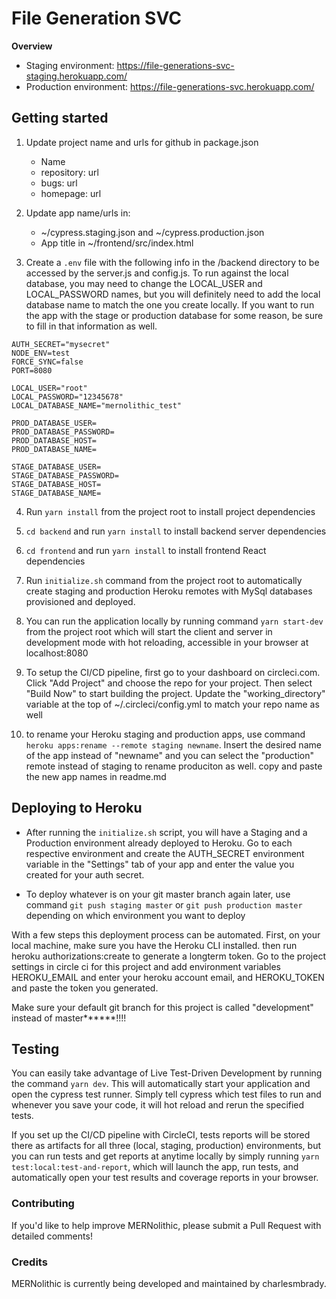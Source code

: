 # File Generation SVC

**Overview**

- Staging environment: https://file-generations-svc-staging.herokuapp.com/
- Production environment: https://file-generations-svc.herokuapp.com/

## Getting started

1. Update project name and urls for github in package.json

   - Name
   - repository: url
   - bugs: url
   - homepage: url

2. Update app name/urls in:

   - ~/cypress.staging.json and ~/cypress.production.json
   - App title in ~/frontend/src/index.html

3. Create a `.env` file with the following info in the /backend directory to be accessed by the server.js and config.js. To run against the local database, you may need to change the LOCAL_USER and LOCAL_PASSWORD names, but you will definitely need to add the local database name to match the one you create locally. If you want to run the app with the stage or production database for some reason, be sure to fill in that information as well.

```
AUTH_SECRET="mysecret"
NODE_ENV=test
FORCE_SYNC=false
PORT=8080

LOCAL_USER="root"
LOCAL_PASSWORD="12345678"
LOCAL_DATABASE_NAME="mernolithic_test"

PROD_DATABASE_USER=
PROD_DATABASE_PASSWORD=
PROD_DATABASE_HOST=
PROD_DATABASE_NAME=

STAGE_DATABASE_USER=
STAGE_DATABASE_PASSWORD=
STAGE_DATABASE_HOST=
STAGE_DATABASE_NAME=
```

4. Run `yarn install` from the project root to install project dependencies

5. `cd backend` and run `yarn install` to install backend server dependencies

6. `cd frontend` and run `yarn install` to install frontend React dependencies

7. Run `initialize.sh` command from the project root to automatically create staging and production Heroku remotes with MySql databases provisioned and deployed.

8. You can run the application locally by running command `yarn start-dev` from the project root which will start the client and server in development mode with hot reloading, accessible in your browser at localhost:8080

9. To setup the CI/CD pipeline, first go to your dashboard on circleci.com. Click "Add Project" and choose the repo for your project. Then select "Build Now" to start building the project. Update the "working_directory" variable at the top of ~/.circleci/config.yml to match your repo name as well

10. to rename your Heroku staging and production apps, use command `heroku apps:rename --remote staging newname`. Insert the desired name of the app instead of "newname" and you can select the "production" remote instead of staging to rename produciton as well. copy and paste the new app names in readme.md

## Deploying to Heroku

- After running the `initialize.sh` script, you will have a Staging and a Production environment already deployed to Heroku. Go to each respective environment and create the AUTH_SECRET environment variable in the "Settings" tab of your app and enter the value you created for your auth secret.

- To deploy whatever is on your git master branch again later, use command `git push staging master` or `git push production master` depending on which environment you want to deploy

With a few steps this deployment process can be automated. First, on your local machine, make sure you have the Heroku CLI installed. then run heroku authorizations:create to generate a longterm token. Go to the project settings in circle ci for this project and add environment variables HEROKU_EMAIL and enter your heroku account email, and HEROKU_TOKEN and paste the token you generated.

Make sure your default git branch for this project is called "development" instead of master**\*\***!!!!

## Testing

You can easily take advantage of Live Test-Driven Development by running the command `yarn dev`. This will automatically start your application and open the cypress test runner. Simply tell cypress which test files to run and whenever you save your code, it will hot reload and rerun the specified tests.

If you set up the CI/CD pipeline with CircleCI, tests reports will be stored there as artifacts for all three (local, staging, production) environments, but you can run tests and get reports at anytime locally by simply running `yarn test:local:test-and-report`, which will launch the app, run tests, and automatically open your test results and coverage reports in your browser.

### Contributing

If you'd like to help improve MERNolithic, please submit a Pull Request with detailed comments!

### Credits

MERNolithic is currently being developed and maintained by charlesmbrady.
